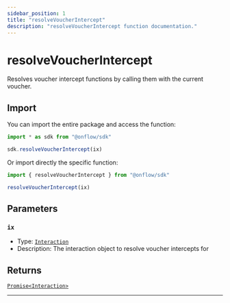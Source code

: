 ```yaml
---
sidebar_position: 1
title: "resolveVoucherIntercept"
description: "resolveVoucherIntercept function documentation."
---
```


<!-- THIS DOCUMENT IS AUTO-GENERATED FROM [onflow/sdk/src/resolve/resolve-voucher-intercept.ts](https://github.com/onflow/fcl-js/tree/master/packages/sdk/src/resolve/resolve-voucher-intercept.ts). DO NOT EDIT MANUALLY -->

# resolveVoucherIntercept

Resolves voucher intercept functions by calling them with the current voucher.

## Import

You can import the entire package and access the function:

```typescript
import * as sdk from "@onflow/sdk"

sdk.resolveVoucherIntercept(ix)
```

Or import directly the specific function:

```typescript
import { resolveVoucherIntercept } from "@onflow/sdk"

resolveVoucherIntercept(ix)
```


## Parameters

### `ix` 

- Type: [`Interaction`](../types#interaction)
- Description: The interaction object to resolve voucher intercepts for



## Returns

[`Promise<Interaction>`](../types#interaction)


---